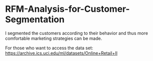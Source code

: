 # RFM-Analysis-for-Customer-Segmentation

I segmented the customers according to their behavior and thus more comfortable marketing strategies can be made.

For those who want to access the data set: https://archive.ics.uci.edu/ml/datasets/Online+Retail+II
